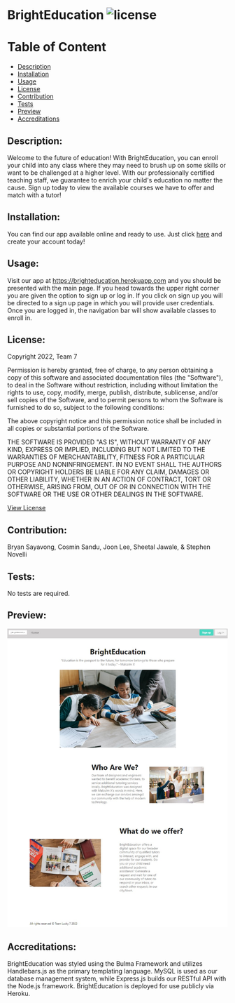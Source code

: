 # BrightEducation ![license](https://img.shields.io/badge/license-MIT-blue)
  
  # Table of Content
  - [Description](#Description)
  - [Installation](#Installation)
  - [Usage](#Usage)
  - [License](#License)
  - [Contribution](#Contribution)
  - [Tests](#Tests)
  - [Preview](#Preview)
  - [Accreditations](#Accreditations)

   
## Description:
Welcome to the future of education! With BrightEducation, you can enroll your child into any class where they may need to brush up on some skills or want to be challenged at a higher level. With our professionally certified teaching staff, we guarantee to enrich your child's education no matter the cause. Sign up today to view the available courses we have to offer and match with a tutor!
    
## Installation:
You can find our app available online and ready to use. Just click [here](https://brighteducation.herokuapp.com/signup) and create your account today!
    
## Usage:
Visit our app at https://brighteducation.herokuapp.com and you should be presented with the main page. If you head towards the upper right corner you are given the option to sign up or log in. If you click on sign up you will be directed to a sign up page in which you will provide user credentials. Once you are logged in, the navigation bar will show available classes to enroll in.

## License:
Copyright 2022, Team 7

Permission is hereby granted, free of charge, to any person obtaining a copy of this software and associated documentation files (the "Software"), to deal in the Software without restriction, including without limitation the rights to use, copy, modify, merge, publish, distribute, sublicense, and/or sell copies of the Software, and to permit persons to whom the Software is furnished to do so, subject to the following conditions:

The above copyright notice and this permission notice shall be included in all copies or substantial portions of the Software.

THE SOFTWARE IS PROVIDED "AS IS", WITHOUT WARRANTY OF ANY KIND, EXPRESS OR IMPLIED, INCLUDING BUT NOT LIMITED TO THE WARRANTIES OF MERCHANTABILITY, FITNESS FOR A PARTICULAR PURPOSE AND NONINFRINGEMENT. IN NO EVENT SHALL THE AUTHORS OR COPYRIGHT HOLDERS BE LIABLE FOR ANY CLAIM, DAMAGES OR OTHER LIABILITY, WHETHER IN AN ACTION OF CONTRACT, TORT OR OTHERWISE, ARISING FROM, OUT OF OR IN CONNECTION WITH THE SOFTWARE OR THE USE OR OTHER DEALINGS IN THE SOFTWARE.

[View License](https://www.mit.edu/~amini/LICENSE.md) 
    
## Contribution:
Bryan Sayavong, Cosmin Sandu, Joon Lee, Sheetal Jawale, & Stephen Novelli
    
## Tests:
No tests are required.
    
## Preview:
![Preview](./public/images/Brighteducation2.jpg)

## Accreditations:
  BrightEducation was styled using the Bulma Framework and utilizes Handlebars.js as the primary templating language. MySQL is used as our database management system, while Express.js builds our RESTful API with the Node.js framework. BrightEducation is deployed for use publicly via Heroku.